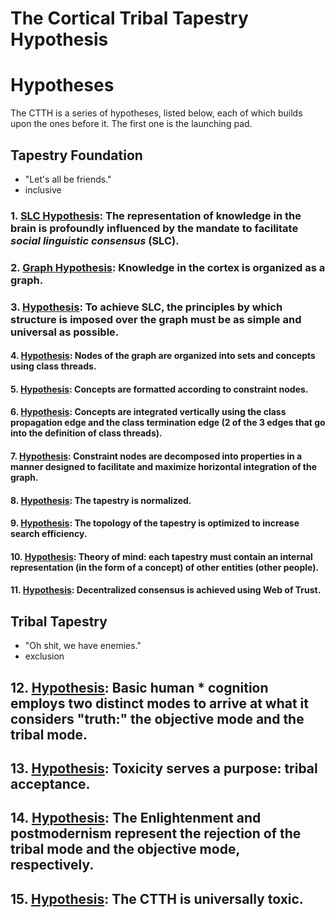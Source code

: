 # The Cortical Tribal Tapestry Hypothesis

# Hypotheses

The CTTH is a series of hypotheses, listed below, each of which builds upon the ones before it. The first one is the launching pad.

## Tapestry Foundation

- "Let's all be friends."
- inclusive

### 1. [SLC Hypothesis](https://github.com/wds4/tribal-tapestry/blob/main/essays/bookJustification/hypotheses/socialLinguisticConsensus.md): The representation of knowledge in the brain is profoundly influenced by the mandate to facilitate *social linguistic consensus* (SLC).

### 2. [Graph Hypothesis](https://github.com/wds4/tribal-tapestry/blob/main/essays/bookJustification/hypotheses/graphHypothesis.md): Knowledge in the cortex is organized as a graph.

### 3. [Hypothesis](https://github.com/wds4/tribal-tapestry/blob/main/essays/bookJustification/hypotheses/.md): To achieve SLC, the principles by which structure is imposed over the graph must be as simple and universal as possible.

#### 4. [Hypothesis](https://github.com/wds4/tribal-tapestry/blob/main/essays/bookJustification/hypotheses/.md): Nodes of the graph are organized into sets and concepts using class threads.

#### 5. [Hypothesis](https://github.com/wds4/tribal-tapestry/blob/main/essays/bookJustification/hypotheses/.md): Concepts are formatted according to constraint nodes.

#### 6. [Hypothesis](https://github.com/wds4/tribal-tapestry/blob/main/essays/bookJustification/hypotheses/.md): Concepts are integrated vertically using the class propagation edge and the class termination edge (2 of the 3 edges that go into the definition of class threads).

#### 7. [Hypothesis](https://github.com/wds4/tribal-tapestry/blob/main/essays/bookJustification/hypotheses/.md): Constraint nodes are decomposed into properties in a manner designed to facilitate and maximize horizontal integration of the graph.

#### 8. [Hypothesis](https://github.com/wds4/tribal-tapestry/blob/main/essays/bookJustification/hypotheses/.md): The tapestry is normalized.

#### 9. [Hypothesis](https://github.com/wds4/tribal-tapestry/blob/main/essays/bookJustification/hypotheses/.md): The topology of the tapestry is optimized to increase search efficiency.

#### 10. [Hypothesis](https://github.com/wds4/tribal-tapestry/blob/main/essays/bookJustification/hypotheses/.md): Theory of mind: each tapestry must contain an internal representation (in the form of a concept) of other entities (other people).

#### 11. [Hypothesis](https://github.com/wds4/tribal-tapestry/blob/main/essays/bookJustification/hypotheses/.md): Decentralized consensus is achieved using Web of Trust.

## Tribal Tapestry 

- "Oh shit, we have enemies."
- exclusion

## 12. [Hypothesis](https://github.com/wds4/tribal-tapestry/blob/main/essays/bookJustification/hypotheses/.md): Basic human * cognition employs two distinct modes to arrive at what it considers "truth:" the objective mode and the tribal mode.

## 13. [Hypothesis](https://github.com/wds4/tribal-tapestry/blob/main/essays/bookJustification/hypotheses/.md): Toxicity serves a purpose: tribal acceptance.

## 14. [Hypothesis](https://github.com/wds4/tribal-tapestry/blob/main/essays/bookJustification/hypotheses/.md): The Enlightenment and postmodernism represent the rejection of the tribal mode and the objective mode, respectively.

## 15. [Hypothesis](https://github.com/wds4/tribal-tapestry/blob/main/essays/bookJustification/hypotheses/.md): The CTTH is universally toxic.


